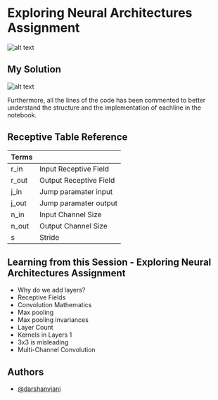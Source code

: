 
# Exploring Neural Architectures Assignment 

![alt text](image)

## My Solution

![alt text](image)

Furthermore, all the lines of the code has been commented to better understand the structure and the implementation of eachline in the notebook.

## Receptive Table Reference

| Terms             |                                          |
| ----------------- | ---------------------------------------- |
| r_in | Input Receptive Field |
| r_out | Output Receptive Field |
| j_in | Jump paramater input |
| j_out | Jump paramater output |
| n_in | Input Channel Size |
| n_out | Output Channel Size |
| s | Stride |


## Learning from this Session - Exploring Neural Architectures Assignment
- Why do we add layers?
- Receptive Fields
- Convolution Mathematics
- Max pooling
- Max pooling invariances
- Layer Count
- Kernels in Layers 1
- 3x3 is misleading
- Multi-Channel Convolution

## Authors

- [@darshanvjani](https://github.com/darshanvjani)
